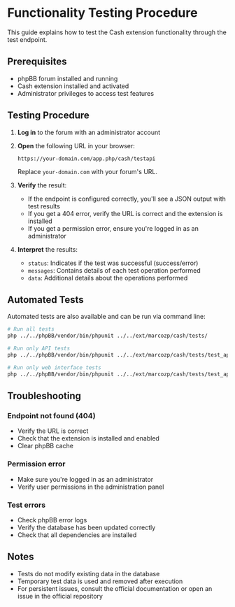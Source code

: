 # Functionality Testing Procedure

This guide explains how to test the Cash extension functionality through the test endpoint.

## Prerequisites

- phpBB forum installed and running
- Cash extension installed and activated
- Administrator privileges to access test features

## Testing Procedure

1. **Log in** to the forum with an administrator account

2. **Open** the following URL in your browser:
   ```
   https://your-domain.com/app.php/cash/testapi
   ```
   Replace `your-domain.com` with your forum's URL.

3. **Verify** the result:
   - If the endpoint is configured correctly, you'll see a JSON output with test results
   - If you get a 404 error, verify the URL is correct and the extension is installed
   - If you get a permission error, ensure you're logged in as an administrator

4. **Interpret** the results:
   - `status`: Indicates if the test was successful (success/error)
   - `messages`: Contains details of each test operation performed
   - `data`: Additional details about the operations performed

## Automated Tests

Automated tests are also available and can be run via command line:

```bash
# Run all tests
php ../../phpBB/vendor/bin/phpunit ../../ext/marcozp/cash/tests/

# Run only API tests
php ../../phpBB/vendor/bin/phpunit ../../ext/marcozp/cash/tests/test_api.php

# Run only web interface tests
php ../../phpBB/vendor/bin/phpunit ../../ext/marcozp/cash/tests/test_api_web.php
```

## Troubleshooting

### Endpoint not found (404)
- Verify the URL is correct
- Check that the extension is installed and enabled
- Clear phpBB cache

### Permission error
- Make sure you're logged in as an administrator
- Verify user permissions in the administration panel

### Test errors
- Check phpBB error logs
- Verify the database has been updated correctly
- Check that all dependencies are installed

## Notes

- Tests do not modify existing data in the database
- Temporary test data is used and removed after execution
- For persistent issues, consult the official documentation or open an issue in the official repository
